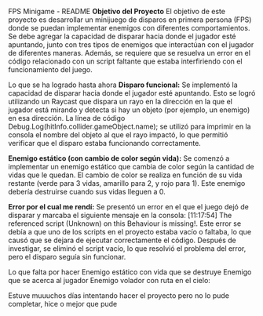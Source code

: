 FPS Minigame - README
**Objetivo del Proyecto**
El objetivo de este proyecto es desarrollar un minijuego de disparos en primera persona (FPS) donde se puedan implementar enemigos con diferentes comportamientos. Se debe agregar la capacidad de disparar hacia donde el jugador esté apuntando, junto con tres tipos de enemigos que interactúan con el jugador de diferentes maneras. Además, se requiere que se resuelva un error en el código relacionado con un script faltante que estaba interfiriendo con el funcionamiento del juego.

Lo que se ha logrado hasta ahora
**Disparo funcional:** Se implementó la capacidad de disparar hacia donde el jugador esté apuntando. Esto se logró utilizando un Raycast que dispara un rayo en la dirección en la que el jugador está mirando y detecta si hay un objeto (por ejemplo, un enemigo) en esa dirección.
La línea de código Debug.Log(hitInfo.collider.gameObject.name); se utilizó para imprimir en la consola el nombre del objeto al que el rayo impactó, lo que permitió verificar que el disparo estaba funcionando correctamente.

**Enemigo estático (con cambio de color según vida):**
Se comenzó a implementar un enemigo estático que cambia de color según la cantidad de vidas que le quedan. El cambio de color se realiza en función de su vida restante (verde para 3 vidas, amarillo para 2, y rojo para 1).
Este enemigo debería destruirse cuando sus vidas lleguen a 0.

**Error por el cual me rendí:**
Se presentó un error en el que el juego dejó de disparar y marcaba el siguiente mensaje en la consola: [11:17:54] The referenced script (Unknown) on this Behaviour is missing!.
Este error se debía a que uno de los scripts en el proyecto estaba vacío o faltaba, lo que causó que se dejara de ejecutar correctamente el código. Después de investigar, se eliminó el script vacío, lo que resolvió el problema del error, pero el disparo seguía sin funcionar.

Lo que falta por hacer
Enemigo estático con vida que se destruye
Enemigo que se acerca al jugador
Enemigo volador con ruta en el cielo:

Estuve muuuchos días intentando hacer el proyecto pero no lo pude completar, hice o mejor que pude
